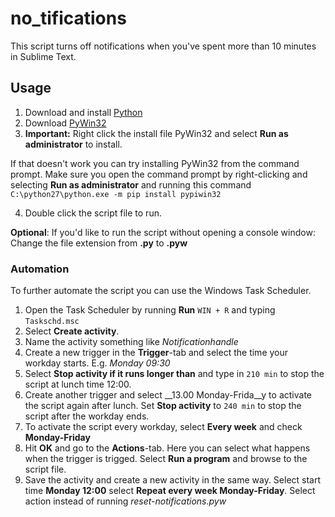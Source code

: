 # no_tifications

This script turns off notifications when you've spent more than 10 minutes in Sublime Text.

## Usage

1. Download and install [Python](https://www.python.org/ftp/python/2.7.10/python-2.7.10.msi)
2. Download [PyWin32](https://sourceforge.net/projects/pywin32/files/pywin32/Build%20220/pywin32-220.win32-py2.7.exe/download)
3. __Important:__ Right click the install file PyWin32 and select __Run as administrator__ to install.

If that doesn't work you can try ​installing PyWin32 from the command prompt. Make sure you open the command prompt by right-clicking and selecting __Run as administrator__ and running this command `C:\python27\python.exe -m pip install pypiwin32`

4. Double click the script file to run.

__Optional__: If you'd like to run the script without opening a console window: Change the file extension from __.py__ to __.pyw__

### Automation

To further automate the script you can use the Windows Task Scheduler.

1. Open the Task Scheduler by running __Run__ `WIN + R` and typing `Taskschd.msc`
2. Select __Create activity__.
3. Name the activity something like *Notificationhandle*
4. Create a new trigger in the __Trigger__-tab and select the time your workday starts. E.g. *Monday 09:30*
5. Select __Stop activity if it runs longer than__ and type in `210 min` to stop the script at lunch time 12:00.
6. Create another trigger and select __13.00 Monday-Frida__y to activate the script again after lunch. Set __Stop activity__ to `240 min` to stop the script after the workday ends.
7. To activate the script every workday, select __Every week__ and check __Monday-Friday__
8. Hit __OK__ and go to the __Actions__-tab. Here you can select what happens when the trigger is trigged. Select __Run a program__ and browse to the script file.
9. Save the activity and create a new activity in the same way. Select start time __Monday 12:00__ select __Repeat every week Monday-Friday__. Select action instead of running *reset-notifications.pyw*
